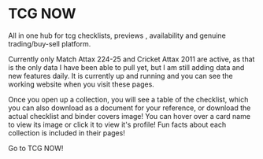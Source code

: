 # TCG NOW
All in one hub for tcg checklists, previews , availability and genuine trading/buy-sell platform.

Currently only Match Attax 224-25 and Cricket Attax 2011 are active, as that is the only data I have been able to pull yet, but I am still adding data and new features daily. It is currently up and running and you can see the working website when you visit these pages. 

Once you open up a collection, you will see a table of the checklist, which you can also download as a document for your reference, or download the actual checklist and binder covers image! You can hover over a card name to view its image or click it to view it's profile! Fun facts about each collection is included in their pages!

Go to TCG NOW!
